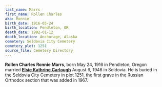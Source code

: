 ```yaml
---
last_name: Marrs
first_name: Rollen Charles
aka: Ronnie
birth_date: 1916-05-24
birth_location: Pendleton, OR
death_date: 1992-01-12
death_location: Anchorage, Alaska
cemetery: Seldovia City Cemetery
cemetery_plot: 1251
source_file: Cemetery Directory
---
```

**Rollen Charles  Ronnie Marrs**, born May 24, 1916 in Pendleton, Oregon married [**Elsie Kathrine Carlough**](./Marrs_Elsie_Catherine_Carlough.md) August 6, 1946 in Seldovia.  He is buried in the Seldovia City Cemetery in plot 1251, the first grave in the Russian Orthodox section that was added in 1967.  
